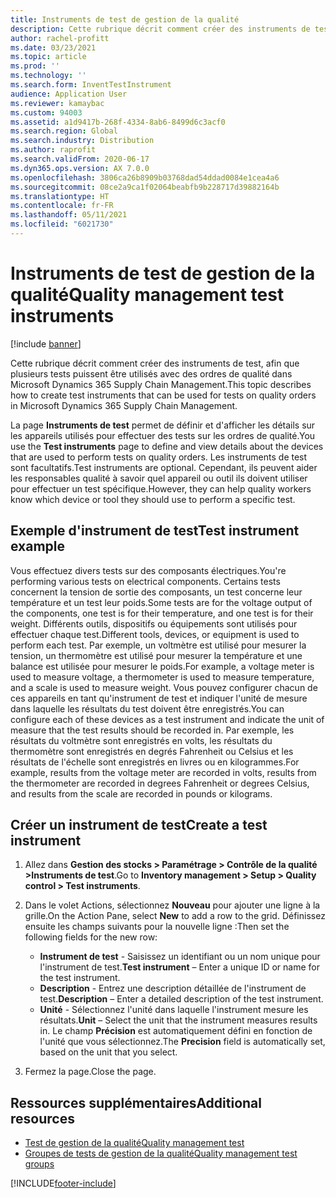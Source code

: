 ```yaml
---
title: Instruments de test de gestion de la qualité
description: Cette rubrique décrit comment créer des instruments de test, afin que plusieurs tests puissent être utilisés avec des ordres de qualité dans Microsoft Dynamics 365 Supply Chain Management.
author: rachel-profitt
ms.date: 03/23/2021
ms.topic: article
ms.prod: ''
ms.technology: ''
ms.search.form: InventTestInstrument
audience: Application User
ms.reviewer: kamaybac
ms.custom: 94003
ms.assetid: a1d9417b-268f-4334-8ab6-8499d6c3acf0
ms.search.region: Global
ms.search.industry: Distribution
ms.author: raprofit
ms.search.validFrom: 2020-06-17
ms.dyn365.ops.version: AX 7.0.0
ms.openlocfilehash: 3806ca26b8909b03768dad54ddad0084e1cea4a6
ms.sourcegitcommit: 08ce2a9ca1f02064beabfb9b228717d39882164b
ms.translationtype: HT
ms.contentlocale: fr-FR
ms.lasthandoff: 05/11/2021
ms.locfileid: "6021730"
---
```

# <a name="quality-management-test-instruments"></a><span data-ttu-id="33c54-103">Instruments de test de gestion de la qualité</span><span class="sxs-lookup"><span data-stu-id="33c54-103">Quality management test instruments</span></span>

[!include [banner](../includes/banner.md)]

<span data-ttu-id="33c54-104">Cette rubrique décrit comment créer des instruments de test, afin que plusieurs tests puissent être utilisés avec des ordres de qualité dans Microsoft Dynamics 365 Supply Chain Management.</span><span class="sxs-lookup"><span data-stu-id="33c54-104">This topic describes how to create test instruments that can be used for tests on quality orders in Microsoft Dynamics 365 Supply Chain Management.</span></span>

<span data-ttu-id="33c54-105">La page **Instruments de test** permet de définir et d'afficher les détails sur les appareils utilisés pour effectuer des tests sur les ordres de qualité.</span><span class="sxs-lookup"><span data-stu-id="33c54-105">You use the **Test instruments** page to define and view details about the devices that are used to perform tests on quality orders.</span></span> <span data-ttu-id="33c54-106">Les instruments de test sont facultatifs.</span><span class="sxs-lookup"><span data-stu-id="33c54-106">Test instruments are optional.</span></span> <span data-ttu-id="33c54-107">Cependant, ils peuvent aider les responsables qualité à savoir quel appareil ou outil ils doivent utiliser pour effectuer un test spécifique.</span><span class="sxs-lookup"><span data-stu-id="33c54-107">However, they can help quality workers know which device or tool they should use to perform a specific test.</span></span>

## <a name="test-instrument-example"></a><span data-ttu-id="33c54-108">Exemple d'instrument de test</span><span class="sxs-lookup"><span data-stu-id="33c54-108">Test instrument example</span></span>

<span data-ttu-id="33c54-109">Vous effectuez divers tests sur des composants électriques.</span><span class="sxs-lookup"><span data-stu-id="33c54-109">You're performing various tests on electrical components.</span></span> <span data-ttu-id="33c54-110">Certains tests concernent la tension de sortie des composants, un test concerne leur température et un test leur poids.</span><span class="sxs-lookup"><span data-stu-id="33c54-110">Some tests are for the voltage output of the components, one test is for their temperature, and one test is for their weight.</span></span> <span data-ttu-id="33c54-111">Différents outils, dispositifs ou équipements sont utilisés pour effectuer chaque test.</span><span class="sxs-lookup"><span data-stu-id="33c54-111">Different tools, devices, or equipment is used to perform each test.</span></span> <span data-ttu-id="33c54-112">Par exemple, un voltmètre est utilisé pour mesurer la tension, un thermomètre est utilisé pour mesurer la température et une balance est utilisée pour mesurer le poids.</span><span class="sxs-lookup"><span data-stu-id="33c54-112">For example, a voltage meter is used to measure voltage, a thermometer is used to measure temperature, and a scale is used to measure weight.</span></span> <span data-ttu-id="33c54-113">Vous pouvez configurer chacun de ces appareils en tant qu'instrument de test et indiquer l'unité de mesure dans laquelle les résultats du test doivent être enregistrés.</span><span class="sxs-lookup"><span data-stu-id="33c54-113">You can configure each of these devices as a test instrument and indicate the unit of measure that the test results should be recorded in.</span></span> <span data-ttu-id="33c54-114">Par exemple, les résultats du voltmètre sont enregistrés en volts, les résultats du thermomètre sont enregistrés en degrés Fahrenheit ou Celsius et les résultats de l'échelle sont enregistrés en livres ou en kilogrammes.</span><span class="sxs-lookup"><span data-stu-id="33c54-114">For example, results from the voltage meter are recorded in volts, results from the thermometer are recorded in degrees Fahrenheit or degrees Celsius, and results from the scale are recorded in pounds or kilograms.</span></span>

## <a name="create-a-test-instrument"></a><span data-ttu-id="33c54-115">Créer un instrument de test</span><span class="sxs-lookup"><span data-stu-id="33c54-115">Create a test instrument</span></span>

1. <span data-ttu-id="33c54-116">Allez dans **Gestion des stocks \> Paramétrage \> Contrôle de la qualité \>Instruments de test**.</span><span class="sxs-lookup"><span data-stu-id="33c54-116">Go to **Inventory management \> Setup \> Quality control \> Test instruments**.</span></span>
1. <span data-ttu-id="33c54-117">Dans le volet Actions, sélectionnez **Nouveau** pour ajouter une ligne à la grille.</span><span class="sxs-lookup"><span data-stu-id="33c54-117">On the Action Pane, select **New** to add a row to the grid.</span></span> <span data-ttu-id="33c54-118">Définissez ensuite les champs suivants pour la nouvelle ligne :</span><span class="sxs-lookup"><span data-stu-id="33c54-118">Then set the following fields for the new row:</span></span>

    - <span data-ttu-id="33c54-119">**Instrument de test** - Saisissez un identifiant ou un nom unique pour l'instrument de test.</span><span class="sxs-lookup"><span data-stu-id="33c54-119">**Test instrument** – Enter a unique ID or name for the test instrument.</span></span>
    - <span data-ttu-id="33c54-120">**Description** - Entrez une description détaillée de l'instrument de test.</span><span class="sxs-lookup"><span data-stu-id="33c54-120">**Description** – Enter a detailed description of the test instrument.</span></span>
    - <span data-ttu-id="33c54-121">**Unité** - Sélectionnez l'unité dans laquelle l'instrument mesure les résultats.</span><span class="sxs-lookup"><span data-stu-id="33c54-121">**Unit** – Select the unit that the instrument measures results in.</span></span> <span data-ttu-id="33c54-122">Le champ **Précision** est automatiquement défini en fonction de l'unité que vous sélectionnez.</span><span class="sxs-lookup"><span data-stu-id="33c54-122">The **Precision** field is automatically set, based on the unit that you select.</span></span>

1. <span data-ttu-id="33c54-123">Fermez la page.</span><span class="sxs-lookup"><span data-stu-id="33c54-123">Close the page.</span></span>

## <a name="additional-resources"></a><span data-ttu-id="33c54-124">Ressources supplémentaires</span><span class="sxs-lookup"><span data-stu-id="33c54-124">Additional resources</span></span>

- [<span data-ttu-id="33c54-125">Test de gestion de la qualité</span><span class="sxs-lookup"><span data-stu-id="33c54-125">Quality management test</span></span>](quality-tests.md)
- [<span data-ttu-id="33c54-126">Groupes de tests de gestion de la qualité</span><span class="sxs-lookup"><span data-stu-id="33c54-126">Quality management test groups</span></span>](quality-test-groups.md)

[!INCLUDE[footer-include](../../includes/footer-banner.md)]
